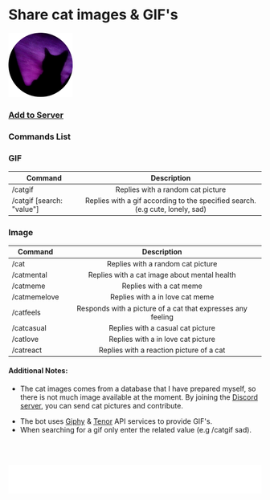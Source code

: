 
# Share cat images & GIF's

![](https://raw.githubusercontent.com/Kaosc/discord-cat-bot/master/assets/cat_128.png)
### [Add to Server](https://discord.com/api/oauth2/authorize?client_id=1052869011366477844&permissions=277025459200&scope=bot%20applications.commands)

### Commands List

### GIF

| Command | Description |
| ------------- |:-------------:|
| /catgif                     | Replies with a random cat picture |
| /catgif [search: "value"]   | Replies with a gif according to the specified search. (e.g cute, lonely, sad) |

### Image

| Command | Description |
| ------------- |:-------------:|
| /cat          | Replies with a random cat picture |
| /catmental    | Replies with a cat image about mental health |
| /catmeme      | Replies with a cat meme |
| /catmemelove  | Replies with a in love cat meme |
| /catfeels     | Responds with a picture of a cat that expresses any feeling |
| /catcasual    | Replies with a casual cat picture |
| /catlove      | Replies with a in love cat picture |
| /catreact     | Replies with a reaction picture of a cat |

#### Additional Notes:

+ The cat images comes from a database that I have prepared myself, so there is not much image available at the moment. By joining the [Discord server](https://discord.gg/8ZRmukDVsa), you can send cat pictures and contribute.

* The bot uses [Giphy](https://giphy.com/) & [Tenor](https://tenor.com/) API services to provide GIF's.
* When searching for a gif only enter the related value (e.g /catgif sad).

</br>
</br>

![](./assets/giphymark.png)